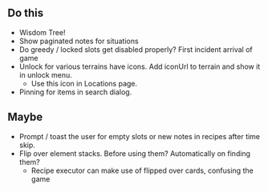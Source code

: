 ## Do this

- Wisdom Tree!
- Show paginated notes for situations
- Do greedy / locked slots get disabled properly? First incident arrival of game
- Unlock for various terrains have icons. Add iconUrl to terrain and show it in unlock menu.
  - Use this icon in Locations page.
- Pinning for items in search dialog.

## Maybe

- Prompt / toast the user for empty slots or new notes in recipes after time skip.
- Flip over element stacks. Before using them? Automatically on finding them?
  - Recipe executor can make use of flipped over cards, confusing the game
